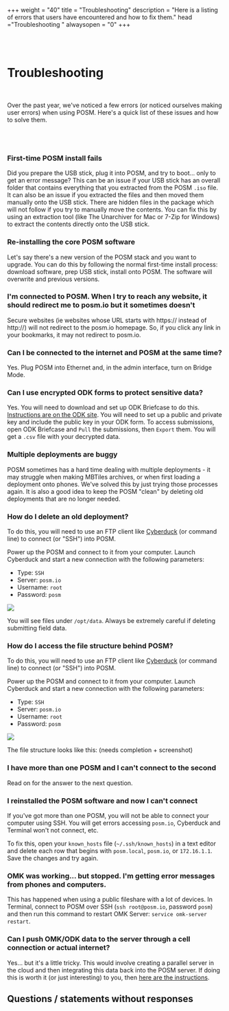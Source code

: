 +++
weight = "40"
title = "Troubleshooting"
description = "Here is a listing of errors that users have encountered and how to fix them."
head ="<label>Troubleshooting</label> "
alwaysopen = "0"
+++

<br />

<br />

# Troubleshooting

<br />

Over the past year, we've noticed a few errors (or noticed ourselves making user
errors) when using POSM. Here's a quick list of these issues and how to solve
them.

<br />

<br />

### First-time POSM install fails

Did you prepare the USB stick, plug it into POSM, and try to boot... only to get
an error message? This can be an issue if your USB stick has an overall folder
that contains everything that you extracted from the POSM `.iso` file. It can
also be an issue if you extracted the files and then moved them manually onto
the USB stick. There are hidden files in the package which will not follow if
you try to manually move the contents. You can fix this by using an extraction
tool (like The Unarchiver for Mac or 7-Zip for Windows) to extract the contents
directly onto the USB stick.

### Re-installing the core POSM software

Let's say there's a new version of the POSM stack and you want to upgrade. You
can do this by following the normal first-time install process: download
software, prep USB stick, install onto POSM. The software will overwrite and
previous versions.

### I'm connected to POSM. When I try to reach any website, it should redirect me to posm.io but it sometimes doesn't

Secure websites (ie websites whose URL starts with https:// instead of http://)
will not redirect to the posm.io homepage. So, if you click any link in your
bookmarks, it may not redirect to posm.io.

### Can I be connected to the internet and POSM at the same time?

Yes. Plug POSM into Ethernet and, in the admin interface, turn on Bridge Mode.

### Can I use encrypted ODK forms to protect sensitive data?

Yes. You will need to download and set up ODK Briefcase to do this.
[Instructions are on the ODK
site](https://opendatakit.org/help/encrypted-forms/). You will need to set up a
public and private key and include the public key in your ODK form. To access
submissions, open ODK Briefcase and `Pull` the submissions, then `Export` them.
You will get a `.csv` file with your decrypted data.

### Multiple deployments are buggy

POSM sometimes has a hard time dealing with multiple deployments - it may
struggle when making MBTiles archives, or when first loading a deployment onto
phones. We've solved this by just trying those processes again. It is also a
good idea to keep the POSM "clean" by deleting old deployments that are no
longer needed.

### How do I delete an old deployment?

To do this, you will need to use an FTP client like
[Cyberduck](https://cyberduck.io/?l=en) (or command line) to connect (or "SSH")
into POSM.

Power up the POSM and connect to it from your computer. Launch Cyberduck and
start a new connection with the following parameters:

* Type: `SSH`
* Server: `posm.io`
* Username: `root`
* Password: `posm`

![](cyberduck.png)

You will see files under `/opt/data`. Always be extremely careful if deleting
submitting field data.

### How do I access the file structure behind POSM?

To do this, you will need to use an FTP client like
[Cyberduck](https://cyberduck.io/?l=en) (or command line) to connect (or "SSH")
into POSM.

Power up the POSM and connect to it from your computer. Launch Cyberduck and
start a new connection with the following parameters:

* Type: `SSH`
* Server: `posm.io`
* Username: `root`
* Password: `posm`

![](cyberduck.png)

The file structure looks like this: (needs completion + screenshot)

### I have more than one POSM and I can't connect to the second

Read on for the answer to the next question.

### I reinstalled the POSM software and now I can't connect

If you've got more than one POSM, you will not be able to connect your computer using SSH.
You will get errors accessing `posm.io`, Cyberduck and Terminal won't not connect, etc.

To fix this, open your `known_hosts` file (`~/.ssh/known_hosts`) in a text
editor and delete each row that begins with `posm.local`, `posm.io`, or
`172.16.1.1`. Save the changes and try again.

### OMK was working... but stopped. I'm getting error messages from phones and computers.

This has happened when using a public fileshare with a lot of devices. In
Terminal, connect to POSM over SSH (`ssh root@posm.io`, password `posm`) and
then run this command to restart OMK Server: `service omk-server restart`.

### Can I push OMK/ODK data to the server through a cell connection or actual internet?

Yes... but it's a little tricky. This would involve creating a parallel server
in the cloud and then integrating this data back into the POSM server. If doing
this is worth it (or just interesting) to you, then [here are the
instructions](https://hackmd.io/EYFhA4DYDMFMEYC0BDEBmYiSXmx4BOAY0iwHZoAGAVnnFkrICYyg).

## Questions / statements without responses

<!--
* Deleting a deployment (and when)
* MB tiles take forever
* Directory structure
* Why can't I connect to the wireless (bug)
* Can I connect to the internet through POSM? (bridge mode, Android tethering)
* Why can't I see anything in FieldPapers? (wrong centerpoint; clear cookies).
* Why does everything look different
* How do I add downloads
* How do I change the password on POSM? (wifi, SSH)
-->
